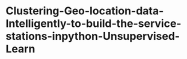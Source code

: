 # Clustering-Geo-location-data-Intelligently-to-build-the-service-stations-inpython-Unsupervised-Learn